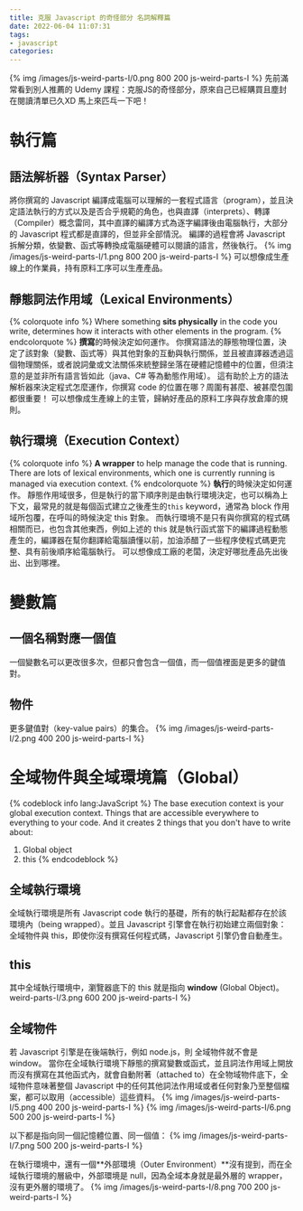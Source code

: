 ```yaml
---
title: 克服 Javascript 的奇怪部分 名詞解釋篇
date: 2022-06-04 11:07:31
tags: 
- javascript
categories:
---
```

{% img /images/js-weird-parts-I/0.png 800 200 js-weird-parts-I %}
先前滿常看到別人推薦的 Udemy 課程：克服JS的奇怪部分，原來自己已經購買且塵封在閱讀清單已久XD
馬上來匹乓一下吧！


# 執行篇

## 語法解析器（Syntax Parser）
將你撰寫的 Javascript 編譯成電腦可以理解的一套程式語言（program），並且決定語法執行的方式以及是否合乎規範的角色，也與直譯（interprets）、轉譯（Compiler）概念雷同，其中直譯的編譯方式為逐字編譯後由電腦執行，大部分的 Javascript 程式都是直譯的，但並非全部情況。
編譯的過程會將 Javascript 拆解分類，依變數、函式等轉換成電腦硬體可以閱讀的語言，然後執行。
{% img /images/js-weird-parts-I/1.png 800 200 js-weird-parts-I %}
可以想像成生產線上的作業員，持有原料工序可以生產產品。

## 靜態詞法作用域（Lexical Environments）
{% colorquote info %}
Where something **sits physically** in the code you write,
determines how it interacts with other elements in the program.
{% endcolorquote %}
**撰寫**的時候決定如何運作。
你撰寫語法的靜態物理位置，決定了該對象（變數、函式等）與其他對象的互動與執行關係，並且被直譯器透過這個物理關係，或者說詞彙或文法關係來統整歸坐落在硬體記憶體中的位置，但須注意的是並非所有語言皆如此（java、C# 等為動態作用域）。
這有助於上方的語法解析器來決定程式怎麼運作，你撰寫 code 的位置在哪？周圍有甚麼、被甚麼包圍都很重要！
可以想像成生產線上的主管，歸納好產品的原料工序與存放倉庫的規則。

## 執行環境（Execution Context）
{% colorquote info %}
**A wrapper** to help manage the code that is running.
There are lots of lexical environments, which one is currently running is managed via execution context.
{% endcolorquote %}
**執行**的時候決定如何運作。
靜態作用域很多，但是執行的當下順序則是由執行環境決定，也可以稱為上下文，最常見的就是每個函式建立之後產生的`this` keyword，通常為 block 作用域所包覆，在呼叫的時候決定 this 對象。
而執行環境不是只有與你撰寫的程式碼相關而已，也包含其他東西，例如上述的 this 就是執行函式當下的編譯過程動態產生的，編譯器在幫你翻譯給電腦讀懂以前，加油添醋了一些程序使程式碼更完整、具有前後順序給電腦執行。
可以想像成工廠的老闆，決定好哪批產品先出後出、出到哪裡。

# 變數篇

## 一個名稱對應一個值
一個變數名可以更改很多次，但都只會包含一個值，而一個值裡面是更多的鍵值對。

## 物件
更多鍵值對（key-value pairs）的集合。
{% img /images/js-weird-parts-I/2.png 400 200 js-weird-parts-I %}

# 全域物件與全域環境篇（Global）
{% codeblock info lang:JavaScript %}
  The base execution context is your global execution context.
  Things that are accessible everywhere to everything to your code.
  And it creates 2 things that you don't have to write about:
  1. Global object
  2. this
{% endcodeblock %}

## 全域執行環境
全域執行環境是所有 Javascript code 執行的基礎，所有的執行起點都存在於該環境內（being wrapped）。並且 Javascript 引擎會在執行初始建立兩個對象：全域物件與 this，即使你沒有撰寫任何程式碼，Javascript 引擎仍會自動產生。

## this
其中全域執行環境中，瀏覽器底下的 this 就是指向 **window** (Global Object)。
weird-parts-I/3.png 600 200 js-weird-parts-I %}

## 全域物件
若 Javascript 引擎是在後端執行，例如 node.js，則 全域物件就不會是 window。
當你在全域執行環境下靜態的撰寫變數或函式，並且詞法作用域上開放而沒有撰寫在其他函式內，就會自動附著（attached to）在全物域物件底下，全域物件意味著整個 Javascript 中的任何其他詞法作用域或者任何對象乃至整個檔案，都可以取用（accessible）這些資料。
{% img /images/js-weird-parts-I/5.png 400 200 js-weird-parts-I %}
{% img /images/js-weird-parts-I/6.png 500 200 js-weird-parts-I %}

以下都是指向同一個記憶體位置、同一個值：
{% img /images/js-weird-parts-I/7.png 500 200 js-weird-parts-I %}

在執行環境中，還有一個**外部環境（Outer Environment）**沒有提到，而在全域執行環境的層級中，外部環境是 null，因為全域本身就是最外層的 wrapper，沒有更外層的環境了。
{% img /images/js-weird-parts-I/8.png 700 200 js-weird-parts-I %}

